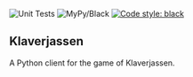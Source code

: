 ![Unit Tests](https://github.com/griendt/tarabish/workflows/Unit%20Tests/badge.svg)
![MyPy/Black](https://github.com/griendt/tarabish/workflows/MyPy/Black/badge.svg)
<a href="https://github.com/psf/black"><img alt="Code style: black" src="https://img.shields.io/badge/code%20style-black-000000.svg"></a>

## Klaverjassen
A Python client for the game of Klaverjassen.
